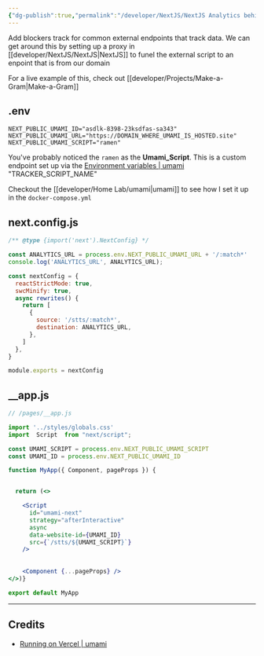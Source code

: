 ```yaml
---
{"dg-publish":true,"permalink":"/developer/NextJS/NextJS Analytics behind proxy/"}
---
```


Add blockers track for common external endpoints that track data. We can get around this by setting up a proxy in [[developer/NextJS/NextJS\|NextJS]] to funel the external script to an enpoint that is from our domain

For a live example of this, check out [[developer/Projects/Make-a-Gram\|Make-a-Gram]]

## .env
```env
NEXT_PUBLIC_UMAMI_ID="asdlk-8398-23ksdfas-sa343"
NEXT_PUBLIC_UMAMI_URL="https://DOMAIN_WHERE_UMAMI_IS_HOSTED.site"
NEXT_PUBLIC_UMAMI_SCRIPT="ramen"
```

You've probably noticed the `ramen` as the **Umami_Script**. This is a custom endpoint set up via the [Environment variables | umami](https://umami.is/docs/environment-variables) "TRACKER_SCRIPT_NAME"

Checkout the [[developer/Home Lab/umami\|umami]] to see how I set it up in the `docker-compose.yml`

## next.config.js
```js
/** @type {import('next').NextConfig} */

const ANALYTICS_URL = process.env.NEXT_PUBLIC_UMAMI_URL + '/:match*'
console.log('ANALYTICS_URL', ANALYTICS_URL);

const nextConfig = {
  reactStrictMode: true,
  swcMinify: true,
  async rewrites() {
    return [
      {
        source: '/stts/:match*',
        destination: ANALYTICS_URL,
      },
    ]
  },
}

module.exports = nextConfig
```

## __app.js
```jsx
// /pages/__app.js

import '../styles/globals.css'
import  Script  from "next/script";

const UMAMI_SCRIPT = process.env.NEXT_PUBLIC_UMAMI_SCRIPT
const UMAMI_ID = process.env.NEXT_PUBLIC_UMAMI_ID

function MyApp({ Component, pageProps }) {


  return (<>

    <Script
      id="umami-next"
      strategy="afterInteractive"
      async
      data-website-id={UMAMI_ID}
      src={`/stts/${UMAMI_SCRIPT}`}
    />
 
    
    <Component {...pageProps} />
</>)}

export default MyApp
```


---
## Credits
- [Running on Vercel | umami](https://umami.is/docs/running-on-vercel)